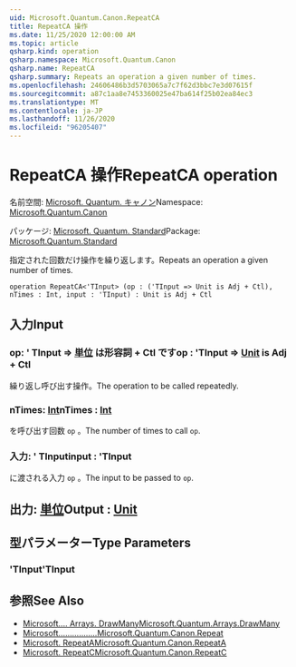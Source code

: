 ```yaml
---
uid: Microsoft.Quantum.Canon.RepeatCA
title: RepeatCA 操作
ms.date: 11/25/2020 12:00:00 AM
ms.topic: article
qsharp.kind: operation
qsharp.namespace: Microsoft.Quantum.Canon
qsharp.name: RepeatCA
qsharp.summary: Repeats an operation a given number of times.
ms.openlocfilehash: 24606486b3d5703065a7c7f62d3bbc7e3d07615f
ms.sourcegitcommit: a87c1aa8e7453360025e47ba614f25b02ea84ec3
ms.translationtype: MT
ms.contentlocale: ja-JP
ms.lasthandoff: 11/26/2020
ms.locfileid: "96205407"
---
```

# <a name="repeatca-operation"></a><span data-ttu-id="45e9b-102">RepeatCA 操作</span><span class="sxs-lookup"><span data-stu-id="45e9b-102">RepeatCA operation</span></span>

<span data-ttu-id="45e9b-103">名前空間: [Microsoft. Quantum. キャノン](xref:Microsoft.Quantum.Canon)</span><span class="sxs-lookup"><span data-stu-id="45e9b-103">Namespace: [Microsoft.Quantum.Canon](xref:Microsoft.Quantum.Canon)</span></span>

<span data-ttu-id="45e9b-104">パッケージ: [Microsoft. Quantum. Standard](https://nuget.org/packages/Microsoft.Quantum.Standard)</span><span class="sxs-lookup"><span data-stu-id="45e9b-104">Package: [Microsoft.Quantum.Standard](https://nuget.org/packages/Microsoft.Quantum.Standard)</span></span>


<span data-ttu-id="45e9b-105">指定された回数だけ操作を繰り返します。</span><span class="sxs-lookup"><span data-stu-id="45e9b-105">Repeats an operation a given number of times.</span></span>

```qsharp
operation RepeatCA<'TInput> (op : ('TInput => Unit is Adj + Ctl), nTimes : Int, input : 'TInput) : Unit is Adj + Ctl
```


## <a name="input"></a><span data-ttu-id="45e9b-106">入力</span><span class="sxs-lookup"><span data-stu-id="45e9b-106">Input</span></span>

### <a name="op--tinput--unit--is-adj--ctl"></a><span data-ttu-id="45e9b-107">op: ' TInput => [単位](xref:microsoft.quantum.lang-ref.unit)  は形容詞 + Ctl です</span><span class="sxs-lookup"><span data-stu-id="45e9b-107">op : 'TInput => [Unit](xref:microsoft.quantum.lang-ref.unit)  is Adj + Ctl</span></span>

<span data-ttu-id="45e9b-108">繰り返し呼び出す操作。</span><span class="sxs-lookup"><span data-stu-id="45e9b-108">The operation to be called repeatedly.</span></span>


### <a name="ntimes--int"></a><span data-ttu-id="45e9b-109">nTimes: [Int](xref:microsoft.quantum.lang-ref.int)</span><span class="sxs-lookup"><span data-stu-id="45e9b-109">nTimes : [Int](xref:microsoft.quantum.lang-ref.int)</span></span>

<span data-ttu-id="45e9b-110">を呼び出す回数 `op` 。</span><span class="sxs-lookup"><span data-stu-id="45e9b-110">The number of times to call `op`.</span></span>


### <a name="input--tinput"></a><span data-ttu-id="45e9b-111">入力: ' TInput</span><span class="sxs-lookup"><span data-stu-id="45e9b-111">input : 'TInput</span></span>

<span data-ttu-id="45e9b-112">に渡される入力 `op` 。</span><span class="sxs-lookup"><span data-stu-id="45e9b-112">The input to be passed to `op`.</span></span>



## <a name="output--unit"></a><span data-ttu-id="45e9b-113">出力: [単位](xref:microsoft.quantum.lang-ref.unit)</span><span class="sxs-lookup"><span data-stu-id="45e9b-113">Output : [Unit](xref:microsoft.quantum.lang-ref.unit)</span></span>



## <a name="type-parameters"></a><span data-ttu-id="45e9b-114">型パラメーター</span><span class="sxs-lookup"><span data-stu-id="45e9b-114">Type Parameters</span></span>

### <a name="tinput"></a><span data-ttu-id="45e9b-115">'TInput</span><span class="sxs-lookup"><span data-stu-id="45e9b-115">'TInput</span></span>



## <a name="see-also"></a><span data-ttu-id="45e9b-116">参照</span><span class="sxs-lookup"><span data-stu-id="45e9b-116">See Also</span></span>

- [<span data-ttu-id="45e9b-117">Microsoft.... Arrays. DrawMany</span><span class="sxs-lookup"><span data-stu-id="45e9b-117">Microsoft.Quantum.Arrays.DrawMany</span></span>](xref:Microsoft.Quantum.Arrays.DrawMany)
- [<span data-ttu-id="45e9b-118">Microsoft.................</span><span class="sxs-lookup"><span data-stu-id="45e9b-118">Microsoft.Quantum.Canon.Repeat</span></span>](xref:Microsoft.Quantum.Canon.Repeat)
- [<span data-ttu-id="45e9b-119">Microsoft. RepeatA</span><span class="sxs-lookup"><span data-stu-id="45e9b-119">Microsoft.Quantum.Canon.RepeatA</span></span>](xref:Microsoft.Quantum.Canon.RepeatA)
- [<span data-ttu-id="45e9b-120">Microsoft. RepeatC</span><span class="sxs-lookup"><span data-stu-id="45e9b-120">Microsoft.Quantum.Canon.RepeatC</span></span>](xref:Microsoft.Quantum.Canon.RepeatC)